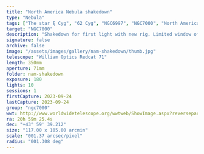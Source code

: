 ```yaml
---
title: "North America Nebula shakedown"
type: "Nebula"
tags: ["The star ξ Cyg", "62 Cyg", "NGC6997", "NGC7000", "North America Nebula"]
target: "NGC7000"
description: "Shakedown for first light with new rig. Limited window of sky at my location meant short time on each target. Spent less than one hour exposure each on bright nebulae, a cluster and a galaxy. Minimal processing but I'm excited for the potential. First target was the North America Nebula. Rig: William Optics Redcat 71 (338mm f/5), ZWO ASI294MM Pro (monochrome), ZWO 8-filter wheel (used 7: LRGBSHO). 160mm Orion guide scope with ZWO ASI290MM Mini. All on a ZWO AM5 (no need for a counterweight!) mount."
signature: false
archive: false
image: "/assets/images/gallery/nam-shakedown/thumb.jpg"
telescope: "William Optics Redcat 71"
length: 350mm
aperture: 71mm
folder: nam-shakedown
exposure: 180
lights: 10
sessions: 1
firstCapture: 2023-09-24
lastCapture: 2023-09-24
group: "ngc7000"
wwt: http://www.worldwidetelescope.org/wwtweb/ShowImage.aspx?reverseparity=False&scale=1.371008&name=nam-shakedown.jpg&imageurl=https://deepskyworkflows.com/assets/images/gallery/nam-shakedown/nam-shakedown.jpg&credits=Jeremy+Likness+at+DeepSkyWorkflows.com&creditsUrl=https://deepskyworkflows.com/about&ra=314.148306&dec=43.637166&x=4077.5&y=1694.0&rotation=166.34&thumb=https://deepskyworkflows.com/assets/images/gallery/nam-shakedown/thumb.jpg
ra: 20h 59m 25.4s
dec: "+43° 59' 39.212"
size: "117.00 x 105.00 arcmin"
scale: "001.37 arcsec/pixel"
radius: "001.308 deg"
---
```

